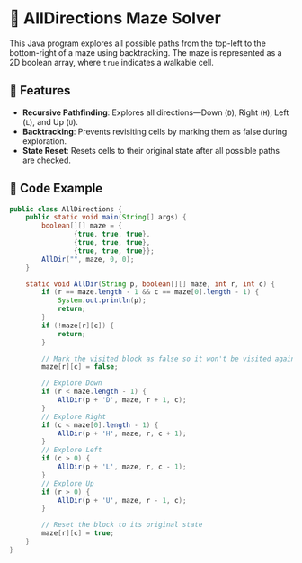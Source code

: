 # 🧭 AllDirections Maze Solver

This Java program explores all possible paths from the top-left to the bottom-right of a maze using backtracking. The maze is represented as a 2D boolean array, where `true` indicates a walkable cell.

## 🚀 Features

- **Recursive Pathfinding**: Explores all directions—Down (`D`), Right (`H`), Left (`L`), and Up (`U`).
- **Backtracking**: Prevents revisiting cells by marking them as false during exploration.
- **State Reset**: Resets cells to their original state after all possible paths are checked.

## 🧩 Code Example

```java
public class AllDirections {
    public static void main(String[] args) {
        boolean[][] maze = {
                {true, true, true},
                {true, true, true},
                {true, true, true}};
        AllDir("", maze, 0, 0);
    }

    static void AllDir(String p, boolean[][] maze, int r, int c) {
        if (r == maze.length - 1 && c == maze[0].length - 1) {
            System.out.println(p);
            return;
        }
        if (!maze[r][c]) {
            return;
        }

        // Mark the visited block as false so it won't be visited again
        maze[r][c] = false;

        // Explore Down
        if (r < maze.length - 1) {
            AllDir(p + 'D', maze, r + 1, c);
        }
        // Explore Right
        if (c < maze[0].length - 1) {
            AllDir(p + 'H', maze, r, c + 1);
        }
        // Explore Left
        if (c > 0) {
            AllDir(p + 'L', maze, r, c - 1);
        }
        // Explore Up
        if (r > 0) {
            AllDir(p + 'U', maze, r - 1, c);
        }

        // Reset the block to its original state
        maze[r][c] = true;
    }
}
